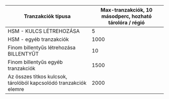 
| Tranzakciók típusa | Max-tranzakciók, 10 másodperc, hozható tárolóra / régió
--- | ---
| HSM - KULCS LÉTREHOZÁSA | 5
| HSM - egyéb tranzakciók | 1000
| Finom billentyűs létrehozása BILLENTYŰT | 10
| Finom billentyűs egyéb tranzakciók | 1500
| Az összes titkos kulcsok, tárolóból kapcsolódó tranzakciók elemre | 2000
 
 
